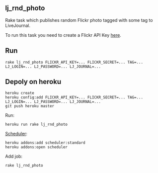 lj_rnd_photo
------------

Rake task which publishes random Flickr photo tagged with some tag to LiveJournal.

To run this task you need to create a Flickr API Key [here](http://www.flickr.com/services/apps/create/apply/).

Run
---

    rake lj_rnd_photo FLICKR_API_KEY=... FLICKR_SECRET=... TAG=... LJ_LOGIN=... LJ_PASSWORD=... LJ_JOURNAL=...

Depoly on heroku
----------------

    heroku create
    heroku config:add FLICKR_API_KEY=... FLICKR_SECRET=... TAG=... LJ_LOGIN=... LJ_PASSWORD=... LJ_JOURNAL=...
    git push heroku master

Run:

    heroku run rake lj_rnd_photo

[Scheduler](https://devcenter.heroku.com/articles/scheduler):

    heroku addons:add scheduler:standard
    heroku addons:open scheduler

Add job:

    rake lj_rnd_photo 